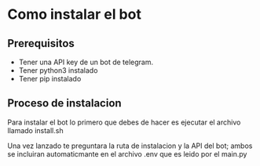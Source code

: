 # Como instalar el bot

## Prerequisitos

- Tener una API key de un bot de telegram.
- Tener python3 instalado
- Tener pip instalado

## Proceso de instalacion

Para instalar el bot lo primero que debes de hacer es ejecutar el archivo llamado install.sh

Una vez lanzado te preguntara la ruta de instalacion y la API del bot; ambos se incluiran automaticmante en el archivo .env que es leido por el main.py
